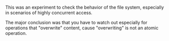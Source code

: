 This was an experiment to check the behavior of the file system, especially in scenarios of highly concurrent access.

The major conclusion was that you have to watch out especially for operations that "overwrite" content, cause "overwriting" is not an atomic operation.
